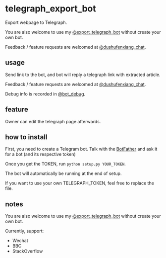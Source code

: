 # telegraph_export_bot

Export webpage to Telegraph.

You are also welcome to use my [@export_telegraph_bot](https://t.me/export_telegraph_bot) without create your own bot.

Feedback / feature requests are welcomed at [@dushufenxiang_chat](https://t.me/dushufenxiang_chat).

## usage

Send link to the bot, and bot will reply a telegraph link with extracted article.

Feedback / feature requests are welcomed at [@dushufenxiang_chat](https://t.me/dushufenxiang_chat).

Debug info is recorded in [@bot_debug](https://t.me/bot_debug).

## feature

Owner can edit the telegraph page afterwards.

## how to install

First, you need to create a Telegram bot. Talk with the [BotFather](https://t.me/botfather) and ask it for a bot (and its respective token)

Once you get the TOKEN, run `python setup.py YOUR_TOKEN`.

The bot will automatically be running at the end of setup.

If you want to use your own TELEGRAPH_TOKEN, feel free to replace the file.

## notes

You are also welcome to use my [@export_telegraph_bot](https://t.me/export_telegraph_bot) without create your own bot.

Currently, support:

* Wechat
* BBC
* StackOverflow